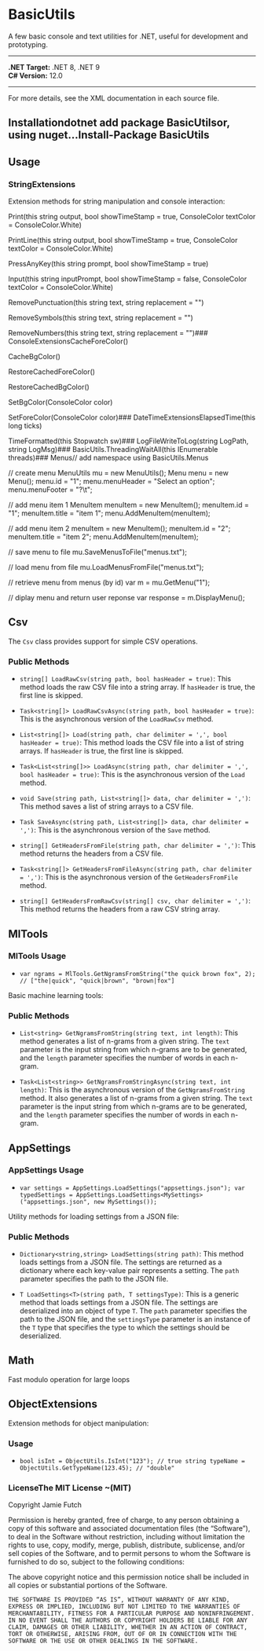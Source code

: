 # BasicUtils

A few basic console and text utilities for .NET, useful for development and prototyping.

---

**.NET Target:** .NET 8, .NET 9  
**C# Version:** 12.0

---

For more details, see the XML documentation in each source file.

## Installationdotnet add package BasicUtilsor, using nuget...Install-Package BasicUtils


## Usage

### StringExtensions

Extension methods for string manipulation and console interaction:

Print(this string output, 
            bool showTimeStamp = true,
            ConsoleColor textColor = ConsoleColor.White)

PrintLine(this string output,
            bool showTimeStamp = true,
            ConsoleColor textColor = ConsoleColor.White)

PressAnyKey(this string prompt, 
            bool showTimeStamp = true)

Input(this string inputPrompt,
            bool showTimeStamp = false,
            ConsoleColor textColor = ConsoleColor.White)

RemovePunctuation(this string text,
            string replacement = "")

RemoveSymbols(this string text,
            string replacement = "")

RemoveNumbers(this string text,
            string replacement = "")### ConsoleExtensionsCacheForeColor()

CacheBgColor()

RestoreCachedForeColor()

RestoreCachedBgColor()

SetBgColor(ConsoleColor color)

SetForeColor(ConsoleColor color)### DateTimeExtensionsElapsedTime(this long ticks)

TimeFormatted(this Stopwatch sw)### LogFileWriteToLog(string LogPath, string LogMsg)### BasicUtils.ThreadingWaitAll(this IEnumerable<Thread> threads)### Menus// add namespace
using BasicUtils.Menus

// create menu
MenuUtils mu = new MenuUtils();
Menu menu  = new Menu();
menu.id = "1";
menu.menuHeader = "Select an option";
menu.menuFooter = "?\t";

// add menu item 1
MenuItem menuItem = new MenuItem();
menuItem.id = "1";
menuItem.title = "item 1";
menu.AddMenuItem(menuItem);

// add menu item 2
menuItem = new MenuItem();
menuItem.id = "2";
menuItem.title = "item 2";
menu.AddMenuItem(menuItem);

// save menu to file
mu.SaveMenusToFile("menus.txt");

// load menu from file
mu.LoadMenusFromFile("menus.txt");

// retrieve menu from menus (by id)
var m = mu.GetMenu("1");

// diplay menu and return user reponse
var response = m.DisplayMenu();
## Csv

The `Csv` class provides support for simple CSV operations.

### Public Methods

- `string[] LoadRawCsv(string path, bool hasHeader = true)`: This method loads the raw CSV file into a string array. If `hasHeader` is true, the first line is skipped.

- `Task<string[]> LoadRawCsvAsync(string path, bool hasHeader = true)`: This is the asynchronous version of the `LoadRawCsv` method.

- `List<string[]> Load(string path, char delimiter = ',', bool hasHeader = true)`: This method loads the CSV file into a list of string arrays. If `hasHeader` is true, the first line is skipped.

- `Task<List<string[]>> LoadAsync(string path, char delimiter = ',', bool hasHeader = true)`: This is the asynchronous version of the `Load` method.

- `void Save(string path, List<string[]> data, char delimiter = ',')`: This method saves a list of string arrays to a CSV file.

- `Task SaveAsync(string path, List<string[]> data, char delimiter = ',')`: This is the asynchronous version of the `Save` method.

- `string[] GetHeadersFromFile(string path, char delimiter = ',')`: This method returns the headers from a CSV file.

- `Task<string[]> GetHeadersFromFileAsync(string path, char delimiter = ',')`: This is the asynchronous version of the `GetHeadersFromFile` method.

- `string[] GetHeadersFromRawCsv(string[] csv, char delimiter = ',')`: This method returns the headers from a raw CSV string array.


## MlTools

### MlTools Usage

- `var ngrams = MlTools.GetNgramsFromString("the quick brown fox", 2); // ["the|quick", "quick|brown", "brown|fox"]`


Basic machine learning tools:

### Public Methods

- `List<string> GetNgramsFromString(string text, int length)`: This method generates a list of n-grams from a given string. The `text` parameter is the input string from which n-grams are to be generated, and the `length` parameter specifies the number of words in each n-gram.

- `Task<List<string>> GetNgramsFromStringAsync(string text, int length)`: This is the asynchronous version of the `GetNgramsFromString` method. It also generates a list of n-grams from a given string. The `text` parameter is the input string from which n-grams are to be generated, and the `length` parameter specifies the number of words in each n-gram.


## AppSettings

### AppSettings Usage
- `var settings = AppSettings.LoadSettings("appsettings.json"); var typedSettings = AppSettings.LoadSettings<MySettings>("appsettings.json", new MySettings());`


Utility methods for loading settings from a JSON file:

### Public Methods

- `Dictionary<string,string> LoadSettings(string path)`: This method loads settings from a JSON file. The settings are returned as a dictionary where each key-value pair represents a setting. The `path` parameter specifies the path to the JSON file.

- `T LoadSettings<T>(string path, T settingsType)`: This is a generic method that loads settings from a JSON file. The settings are deserialized into an object of type `T`. The `path` parameter specifies the path to the JSON file, and the `settingsType` parameter is an instance of the `T` type that specifies the type to which the settings should be deserialized.


## Math
Fast modulo operation for large loops

## ObjectExtensions
Extension methods for object manipulation:

### Usage
- `bool isInt = ObjectUtils.IsInt("123"); // true string typeName = ObjectUtils.GetTypeName(123.45); // "double"`



### LicenseThe MIT License ~(MIT)
Copyright Jamie Futch

Permission is hereby granted, free of charge, to any person obtaining a copy of this software and associated documentation files (the “Software”), to deal in the Software without restriction, including without limitation the rights to use, copy, modify, merge, publish, distribute, sublicense, and/or sell copies of the Software, and to permit persons to whom the Software is furnished to do so, subject to the following conditions:

The above copyright notice and this permission notice shall be included in all copies or substantial portions of the Software.

    THE SOFTWARE IS PROVIDED “AS IS”, WITHOUT WARRANTY OF ANY KIND, EXPRESS OR IMPLIED, INCLUDING BUT NOT LIMITED TO THE WARRANTIES OF MERCHANTABILITY, FITNESS FOR A PARTICULAR PURPOSE AND NONINFRINGEMENT. IN NO EVENT SHALL THE AUTHORS OR COPYRIGHT HOLDERS BE LIABLE FOR ANY CLAIM, DAMAGES OR OTHER LIABILITY, WHETHER IN AN ACTION OF CONTRACT, TORT OR OTHERWISE, ARISING FROM, OUT OF OR IN CONNECTION WITH THE SOFTWARE OR THE USE OR OTHER DEALINGS IN THE SOFTWARE.